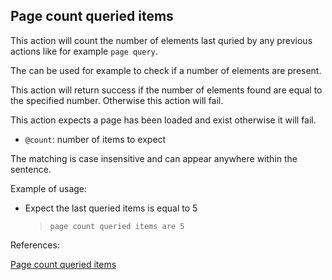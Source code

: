 ## Page count queried items

This action will count the number of elements last quried by any previous actions like for example `page query`.

The can be used for example to check if a number of elements are present.

This action will return success if the number of elements found are equal to the specified number. Otherwise this action will fail.

This action expects a page has been loaded and exist otherwise it will fail.

- `@count`: number of items to expect

The matching is case insensitive and can appear anywhere within the sentence.

Example of usage:

- Expect the last queried items is equal to 5

    > `page count queried items are 5`

References:

[Page count queried items](https://github.com/DasAng/phobo-release/blob/master/docs/browser_actions.md#page-count-queried-items)